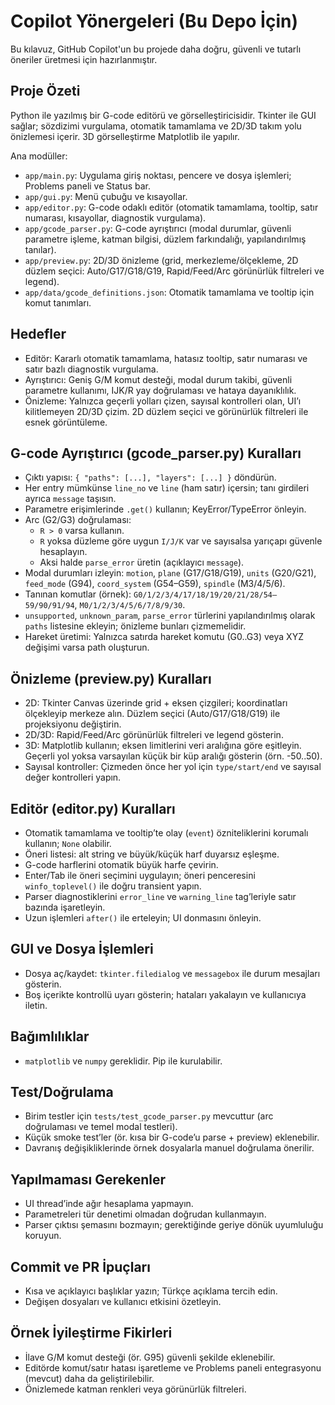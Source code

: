 # Copilot Yönergeleri (Bu Depo İçin)

Bu kılavuz, GitHub Copilot'un bu projede daha doğru, güvenli ve tutarlı öneriler üretmesi için hazırlanmıştır.

## Proje Özeti

Python ile yazılmış bir G-code editörü ve görselleştiricisidir. Tkinter ile GUI sağlar; sözdizimi vurgulama, otomatik tamamlama ve 2D/3D takım yolu önizlemesi içerir. 3D görselleştirme Matplotlib ile yapılır.

Ana modüller:

- `app/main.py`: Uygulama giriş noktası, pencere ve dosya işlemleri; Problems paneli ve Status bar.
- `app/gui.py`: Menü çubuğu ve kısayollar.
- `app/editor.py`: G-code odaklı editör (otomatik tamamlama, tooltip, satır numarası, kısayollar, diagnostik vurgulama).
- `app/gcode_parser.py`: G-code ayrıştırıcı (modal durumlar, güvenli parametre işleme, katman bilgisi, düzlem farkındalığı, yapılandırılmış tanılar).
- `app/preview.py`: 2D/3D önizleme (grid, merkezleme/ölçekleme, 2D düzlem seçici: Auto/G17/G18/G19, Rapid/Feed/Arc görünürlük filtreleri ve legend).
- `app/data/gcode_definitions.json`: Otomatik tamamlama ve tooltip için komut tanımları.

## Hedefler

- Editör: Kararlı otomatik tamamlama, hatasız tooltip, satır numarası ve satır bazlı diagnostik vurgulama.
- Ayrıştırıcı: Geniş G/M komut desteği, modal durum takibi, güvenli parametre kullanımı, IJK/R yay doğrulaması ve hataya dayanıklılık.
- Önizleme: Yalnızca geçerli yolları çizen, sayısal kontrolleri olan, UI’ı kilitlemeyen 2D/3D çizim. 2D düzlem seçici ve görünürlük filtreleri ile esnek görüntüleme.

## G-code Ayrıştırıcı (gcode_parser.py) Kuralları

- Çıktı yapısı: `{ "paths": [...], "layers": [...] }` döndürün.
- Her entry mümkünse `line_no` ve `line` (ham satır) içersin; tanı girdileri ayrıca `message` taşısın.
- Parametre erişimlerinde `.get()` kullanın; KeyError/TypeError önleyin.
- Arc (G2/G3) doğrulaması:
  - `R > 0` varsa kullanın.
  - `R` yoksa düzleme göre uygun `I/J/K` var ve sayısalsa yarıçapı güvenle hesaplayın.
  - Aksi halde `parse_error` üretin (açıklayıcı `message`).
- Modal durumları izleyin: `motion`, `plane` (G17/G18/G19), `units` (G20/G21), `feed_mode` (G94), `coord_system` (G54–G59), `spindle` (M3/4/5/6).
- Tanınan komutlar (örnek): `G0/1/2/3/4/17/18/19/20/21/28/54–59/90/91/94`, `M0/1/2/3/4/5/6/7/8/9/30`.
- `unsupported`, `unknown_param`, `parse_error` türlerini yapılandırılmış olarak `paths` listesine ekleyin; önizleme bunları çizmemelidir.
- Hareket üretimi: Yalnızca satırda hareket komutu (G0..G3) veya XYZ değişimi varsa path oluşturun.

## Önizleme (preview.py) Kuralları

- 2D: Tkinter Canvas üzerinde grid + eksen çizgileri; koordinatları ölçekleyip merkeze alın. Düzlem seçici (Auto/G17/G18/G19) ile projeksiyonu değiştirin.
- 2D/3D: Rapid/Feed/Arc görünürlük filtreleri ve legend gösterin.
- 3D: Matplotlib kullanın; eksen limitlerini veri aralığına göre eşitleyin. Geçerli yol yoksa varsayılan küçük bir küp aralığı gösterin (örn. -50..50).
- Sayısal kontroller: Çizmeden önce her yol için `type/start/end` ve sayısal değer kontrolleri yapın.

## Editör (editor.py) Kuralları

- Otomatik tamamlama ve tooltip’te olay (`event`) özniteliklerini korumalı kullanın; `None` olabilir.
- Öneri listesi: alt string ve büyük/küçük harf duyarsız eşleşme.
- G-code harflerini otomatik büyük harfe çevirin.
- Enter/Tab ile öneri seçimini uygulayın; öneri penceresini `winfo_toplevel()` ile doğru transient yapın.
- Parser diagnostiklerini `error_line` ve `warning_line` tag’leriyle satır bazında işaretleyin.
- Uzun işlemleri `after()` ile erteleyin; UI donmasını önleyin.

## GUI ve Dosya İşlemleri

- Dosya aç/kaydet: `tkinter.filedialog` ve `messagebox` ile durum mesajları gösterin.
- Boş içerikte kontrollü uyarı gösterin; hataları yakalayın ve kullanıcıya iletin.

## Bağımlılıklar

- `matplotlib` ve `numpy` gereklidir. Pip ile kurulabilir.

## Test/Doğrulama

- Birim testler için `tests/test_gcode_parser.py` mevcuttur (arc doğrulaması ve temel modal testleri).
- Küçük smoke test’ler (ör. kısa bir G-code’u parse + preview) eklenebilir.
- Davranış değişikliklerinde örnek dosyalarla manuel doğrulama önerilir.

## Yapılmaması Gerekenler

- UI thread’inde ağır hesaplama yapmayın.
- Parametreleri tür denetimi olmadan doğrudan kullanmayın.
- Parser çıktısı şemasını bozmayın; gerektiğinde geriye dönük uyumluluğu koruyun.

## Commit ve PR İpuçları

- Kısa ve açıklayıcı başlıklar yazın; Türkçe açıklama tercih edin.
- Değişen dosyaları ve kullanıcı etkisini özetleyin.

## Örnek İyileştirme Fikirleri

- İlave G/M komut desteği (ör. G95) güvenli şekilde eklenebilir.
- Editörde komut/satır hatası işaretleme ve Problems paneli entegrasyonu (mevcut) daha da geliştirilebilir.
- Önizlemede katman renkleri veya görünürlük filtreleri.
